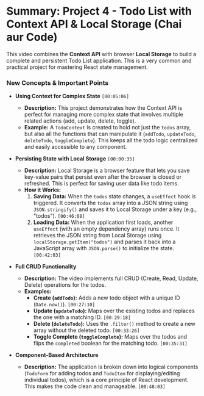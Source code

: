 # Summary: Project 4 - Todo List with Context API & Local Storage (Chai aur Code)

This video combines the **Context API** with browser **Local Storage** to build a complete and persistent Todo List application. This is a very common and practical project for mastering React state management.

### New Concepts & Important Points

* **Using Context for Complex State** `[00:05:06]`
    * **Description:** This project demonstrates how the Context API is perfect for managing more complex state that involves multiple related actions (add, update, delete, toggle).
    * **Example:** A `TodoContext` is created to hold not just the `todos` array, but also all the functions that can manipulate it (`addTodo`, `updateTodo`, `deleteTodo`, `toggleComplete`). This keeps all the todo logic centralized and easily accessible to any component.

* **Persisting State with Local Storage** `[00:00:35]`
    * **Description:** Local Storage is a browser feature that lets you save key-value pairs that persist even after the browser is closed or refreshed. This is perfect for saving user data like todo items.
    * **How it Works:**
        1.  **Saving Data:** When the `todos` state changes, a `useEffect` hook is triggered. It converts the `todos` array into a JSON string using `JSON.stringify()` and saves it to Local Storage under a key (e.g., "todos"). `[00:46:08]`
        2.  **Loading Data:** When the application first loads, another `useEffect` (with an empty dependency array) runs once. It retrieves the JSON string from Local Storage using `localStorage.getItem("todos")` and parses it back into a JavaScript array with `JSON.parse()` to initialize the state. `[00:42:03]`

* **Full CRUD Functionality**
    * **Description:** The video implements full CRUD (Create, Read, Update, Delete) operations for the todos.
    * **Examples:**
        * **Create (`addTodo`):** Adds a new todo object with a unique ID (`Date.now()`). `[00:27:10]`
        * **Update (`updateTodo`):** Maps over the existing todos and replaces the one with a matching ID. `[00:29:18]`
        * **Delete (`deleteTodo`):** Uses the `.filter()` method to create a new array without the deleted todo. `[00:33:26]`
        * **Toggle Complete (`toggleComplete`):** Maps over the todos and flips the `completed` boolean for the matching todo. `[00:35:31]`

* **Component-Based Architecture**
    * **Description:** The application is broken down into logical components (`TodoForm` for adding todos and `TodoItem` for displaying/editing individual todos), which is a core principle of React development. This makes the code clean and manageable. `[00:48:03]`
    